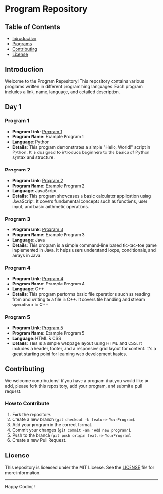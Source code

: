 # Program Repository

## Table of Contents

- [Introduction](#introduction)
- [Programs](#programs)
- [Contributing](#contributing)
- [License](#license)

## Introduction

Welcome to the Program Repository! This repository contains various programs written in different programming languages. Each program includes a link, name, language, and detailed description.

## Day 1

### Program 1

- **Program Link**: [Program 1](path/to/program1)
- **Program Name**: Example Program 1
- **Language**: Python
- **Details**: This program demonstrates a simple "Hello, World!" script in Python. It is designed to introduce beginners to the basics of Python syntax and structure.

### Program 2

- **Program Link**: [Program 2](path/to/program2)
- **Program Name**: Example Program 2
- **Language**: JavaScript
- **Details**: This program showcases a basic calculator application using JavaScript. It covers fundamental concepts such as functions, user input, and basic arithmetic operations.

### Program 3

- **Program Link**: [Program 3](path/to/program3)
- **Program Name**: Example Program 3
- **Language**: Java
- **Details**: This program is a simple command-line based tic-tac-toe game implemented in Java. It helps users understand loops, conditionals, and arrays in Java.

### Program 4

- **Program Link**: [Program 4](path/to/program4)
- **Program Name**: Example Program 4
- **Language**: C++
- **Details**: This program performs basic file operations such as reading from and writing to a file in C++. It covers file handling and stream operations in C++.

### Program 5

- **Program Link**: [Program 5](path/to/program5)
- **Program Name**: Example Program 5
- **Language**: HTML & CSS
- **Details**: This is a simple webpage layout using HTML and CSS. It includes a header, footer, and a responsive grid layout for content. It's a great starting point for learning web development basics.

## Contributing

We welcome contributions! If you have a program that you would like to add, please fork this repository, add your program, and submit a pull request.

### How to Contribute

1. Fork the repository.
2. Create a new branch (`git checkout -b feature-YourProgram`).
3. Add your program in the correct format.
4. Commit your changes (`git commit -am 'Add new program'`).
5. Push to the branch (`git push origin feature-YourProgram`).
6. Create a new Pull Request.

## License

This repository is licensed under the MIT License. See the [LICENSE](LICENSE) file for more information.

---

Happy Coding!
